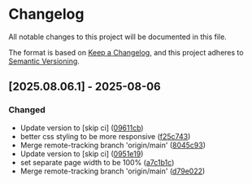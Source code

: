 # Changelog

All notable changes to this project will be documented in this file.

The format is based on [Keep a Changelog](https://keepachangelog.com/en/1.0.0/),
and this project adheres to [Semantic Versioning](https://semver.org/spec/v2.0.0.html).

## [2025.08.06.1] - 2025-08-06

### Changed

* Update version to  [skip ci] ([09611cb](https://github.com/N6REJ/mod_bearslivesearch/commit/09611cb))
* better css styling to be more responsive ([f25c743](https://github.com/N6REJ/mod_bearslivesearch/commit/f25c743))
* Merge remote-tracking branch 'origin/main' ([8045c93](https://github.com/N6REJ/mod_bearslivesearch/commit/8045c93))
* Update version to  [skip ci] ([0951e19](https://github.com/N6REJ/mod_bearslivesearch/commit/0951e19))
* set separate page width to be 100% ([a7c1b1c](https://github.com/N6REJ/mod_bearslivesearch/commit/a7c1b1c))
* Merge remote-tracking branch 'origin/main' ([d79e022](https://github.com/N6REJ/mod_bearslivesearch/commit/d79e022))

